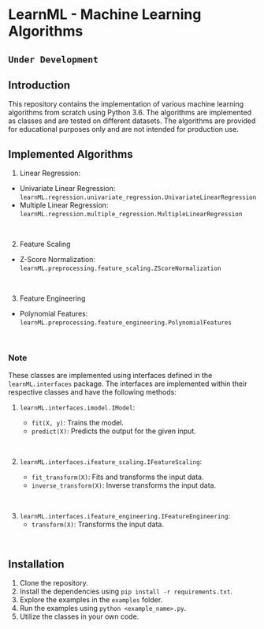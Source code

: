 # LearnML - Machine Learning Algorithms

## `Under Development`

## Introduction

This repository contains the implementation of various machine learning algorithms from scratch using Python 3.6. The algorithms are implemented as classes and are tested on different datasets. The algorithms are provided for educational purposes only and are not intended for production use.

## Implemented Algorithms

1. Linear Regression:

- Univariate Linear Regression: `learnML.regression.univariate_regression.UnivariateLinearRegression`
- Multiple Linear Regression: `learnML.regression.multiple_regression.MultipleLinearRegression`

<br>

2. Feature Scaling

- Z-Score Normalization: `learnML.preprocessing.feature_scaling.ZScoreNormalization`

<br>

3. Feature Engineering

- Polynomial Features: `learnML.preprocessing.feature_engineering.PolynomialFeatures`

<br>

### Note

These classes are implemented using interfaces defined in the `learnML.interfaces` package. The interfaces are implemented within their respective classes and have the following methods:

1. `learnML.interfaces.imodel.IModel`:

   - `fit(X, y)`: Trains the model.
   - `predict(X)`: Predicts the output for the given input.

<br>

2. `learnML.interfaces.ifeature_scaling.IFeatureScaling`:

   - `fit_transform(X)`: Fits and transforms the input data.
   - `inverse_transform(X)`: Inverse transforms the input data.

<br>

3. `learnML.interfaces.ifeature_engineering.IFeatureEngineering`:
   - `transform(X)`: Transforms the input data.

<br>

## Installation

1. Clone the repository.
2. Install the dependencies using `pip install -r requirements.txt`.
3. Explore the examples in the `examples` folder.
4. Run the examples using `python <example_name>.py`.
5. Utilize the classes in your own code.
